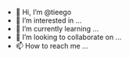 - 👋 Hi, I’m @tieego
- 👀 I’m interested in ...
- 🌱 I’m currently learning ...
- 💞️ I’m looking to collaborate on ...
- 📫 How to reach me ...

<!---
tieego/tieego is a ✨ special ✨ repository because its `README.md` (this file) appears on your GitHub profile.
You can click the Preview link to take a look at your changes.
--->
